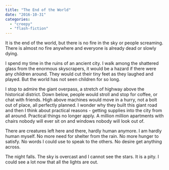 ```yaml
---
title: "The End of the World"
date: "2016-10-31"
categories: 
  - "creepy"
  - "flash-fiction"
---
```


It is the end of the world, but there is no fire in the sky or people screaming. There is almost no fire anywhere and everyone is already dead or slowly dying.

I spend my time in the ruins of an ancient city. I walk among the shattered glass from the enormous skyscrapers, it would be a hazard if there were any children around. They would cut their tiny feet as they laughed and played. But the world has not seen children for so long.

I stop to admire the giant overpass, a stretch of highway above the historical district. Down below, people would stroll and stop for coffee, or chat with friends. High above machines would move in a hurry, not a bolt out of place, all perfectly planned. I wonder why they built this giant road and then I think about practical reasons - getting supplies into the city from all around. Practical things no longer apply. A million million apartments with chairs nobody will ever sit on and windows nobody will look out of.

There are creatures left here and there, hardly human anymore. I am hardly human myself. No more need for shelter from the rain. No more hunger to satisfy. No words I could use to speak to the others. No desire get anything across.

The night falls. The sky is overcast and I cannot see the stars. It is a pity. I could see a lot now that all the lights are out.
